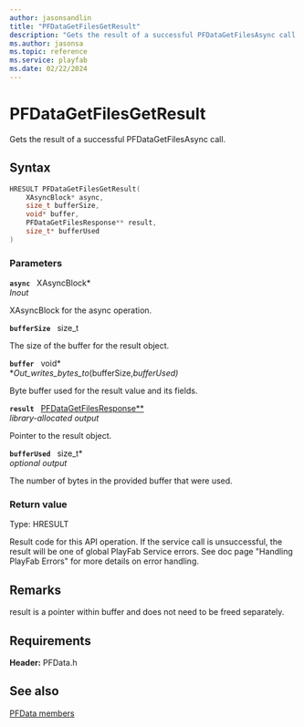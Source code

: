 ```yaml
---
author: jasonsandlin
title: "PFDataGetFilesGetResult"
description: "Gets the result of a successful PFDataGetFilesAsync call."
ms.author: jasonsa
ms.topic: reference
ms.service: playfab
ms.date: 02/22/2024
---
```


# PFDataGetFilesGetResult  

Gets the result of a successful PFDataGetFilesAsync call.  

## Syntax  
  
```cpp
HRESULT PFDataGetFilesGetResult(  
    XAsyncBlock* async,  
    size_t bufferSize,  
    void* buffer,  
    PFDataGetFilesResponse** result,  
    size_t* bufferUsed  
)  
```  
  
### Parameters  
  
**`async`** &nbsp; XAsyncBlock*  
*_Inout_*  
  
XAsyncBlock for the async operation.  
  
**`bufferSize`** &nbsp; size_t  
  
The size of the buffer for the result object.  
  
**`buffer`** &nbsp; void*  
*_Out_writes_bytes_to_(bufferSize,*bufferUsed)*  
  
Byte buffer used for the result value and its fields.  
  
**`result`** &nbsp; [PFDataGetFilesResponse**](../../pfdatatypes/structs/pfdatagetfilesresponse.md)  
*library-allocated output*  
  
Pointer to the result object.  
  
**`bufferUsed`** &nbsp; size_t*  
*optional output*  
  
The number of bytes in the provided buffer that were used.  
  
  
### Return value
Type: HRESULT
  
Result code for this API operation. If the service call is unsuccessful, the result will be one of global PlayFab Service errors. See doc page "Handling PlayFab Errors" for more details on error handling.
  
## Remarks  
  
result is a pointer within buffer and does not need to be freed separately.
  
## Requirements  
  
**Header:** PFData.h
  
## See also  
[PFData members](../pfdata_members.md)  

  
  
